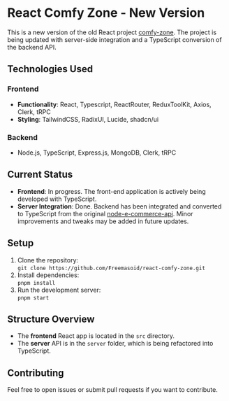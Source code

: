 # React Comfy Zone - New Version

This is a new version of the old React project [comfy-zone](https://github.com/Freemasoid/react-comfy-zone). The project is being updated with server-side integration and a TypeScript conversion of the backend API.

## Technologies Used

### Frontend

- **Functionality**: React, Typescript, ReactRouter, ReduxToolKit, Axios, Clerk, tRPC
- **Styling**: TailwindCSS, RadixUI, Lucide, shadcn/ui

### Backend

- Node.js, TypeScript, Express.js, MongoDB, Clerk, tRPC

## Current Status

- **Frontend**: In progress. The front-end application is actively being developed with TypeScript.
- **Server Integration**: Done. Backend has been integrated and converted to TypeScript from the original [node-e-commerce-api](https://github.com/Freemasoid/node-e-commerce-api). Minor improvements and tweaks may be added in future updates.

## Setup

1. Clone the repository:  
   `git clone https://github.com/Freemasoid/react-comfy-zone.git`
2. Install dependencies:  
   `pnpm install`
3. Run the development server:  
   `pnpm start`

## Structure Overview

- The **frontend** React app is located in the `src` directory.
- The **server** API is in the `server` folder, which is being refactored into TypeScript.

## Contributing

Feel free to open issues or submit pull requests if you want to contribute.
